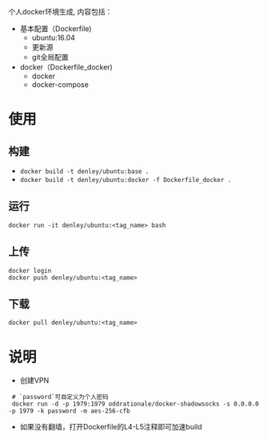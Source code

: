 个人docker环境生成, 内容包括：
* 基本配置（Dockerfile)
  - ubuntu:16.04
  - 更新源
  - git全局配置
* docker（Dockerfile_docker)
  - docker
  - docker-compose

# 使用
## 构建
* `docker build -t denley/ubuntu:base .`
* `docker build -t denley/ubuntu:docker -f Dockerfile_docker .`

## 运行
`docker run -it denley/ubuntu:<tag_name> bash`

## 上传

```
docker login
docker push denley/ubuntu:<tag_name>
```
## 下载
`docker pull denley/ubuntu:<tag_name>`

# 说明
* 创建VPN

```
 # `password`可自定义为个人密码
 docker run -d -p 1979:1979 oddrationale/docker-shadowsocks -s 0.0.0.0 -p 1979 -k password -m aes-256-cfb
```

* 如果没有翻墙，打开Dockerfile的L4-L5注释即可加速build